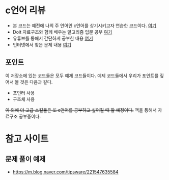 # c언어 리뷰

- 본 코드는 예전에 나의 주 언어인 c언어를 상기시키고자 연습한 코드이다. [여기](./justEx/)
- Doit 자료구조와 함께 배우는 알고리즘 입문 공부 [여기](./Doit/)
- 유튜브를 통해서 간단하게 공부한 내용 [여기](./youtube/)
- 인터넷에서 찾은 문제 내용 [여기](./problem/)

## 포인트

이 저장소에 있는 코드들은 모두 예제 코드들이다. 예제 코드들에서 우리가 포인트를 짚어서 볼 것은 다음과 같다. 
- 포인터 사용
- 구조체 사용

~~이 외에 더 고급 스킬들은 또 c언어를 공부하고 싶어질 때 할 예정이다.~~ 책을 통해서 자료구조 공부중이다.

# 참고 사이트

## 문제 풀이 예제
 - https://m.blog.naver.com/tipsware/221547635584
